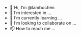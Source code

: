 - 👋 Hi, I’m @lambochen
- 👀 I’m interested in ...
- 🌱 I’m currently learning ...
- 💞️ I’m looking to collaborate on ...
- 📫 How to reach me ...

<!---
lambochen/lambochen is a ✨ special ✨ repository because its `README.md` (this file) appears on your GitHub profile.
You can click the Preview link to take a look at your changes.
--->
